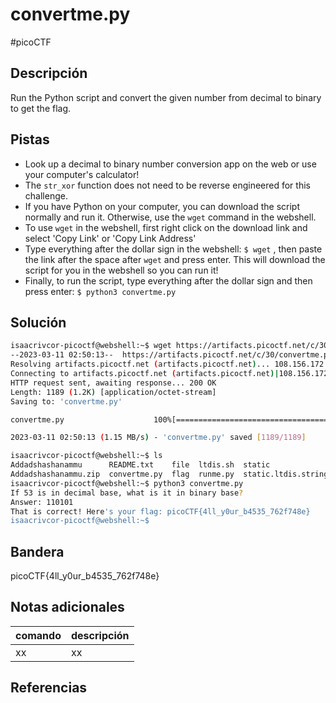 # convertme.py
#picoCTF 
## Descripción
Run the Python script and convert the given number from decimal to binary to get the flag.

## Pistas 
+ Look up a decimal to binary number conversion app on the web or use your computer's calculator!
+ The `str_xor` function does not need to be reverse engineered for this challenge.
+ If you have Python on your computer, you can download the script normally and run it. Otherwise, use the `wget` command in the webshell.
+ To use `wget` in the webshell, first right click on the download link and select 'Copy Link' or 'Copy Link Address'
+ Type everything after the dollar sign in the webshell: `$ wget` , then paste the link after the space after `wget` and press enter. This will download the script for you in the webshell so you can run it!
+ Finally, to run the script, type everything after the dollar sign and then press enter: `$ python3 convertme.py`

## Solución
```bash 
isaacrivcor-picoctf@webshell:~$ wget https://artifacts.picoctf.net/c/30/convertme.py
--2023-03-11 02:50:13--  https://artifacts.picoctf.net/c/30/convertme.py
Resolving artifacts.picoctf.net (artifacts.picoctf.net)... 108.156.172.74, 108.156.172.6, 108.156.172.120, ...
Connecting to artifacts.picoctf.net (artifacts.picoctf.net)|108.156.172.74|:443... connected.
HTTP request sent, awaiting response... 200 OK
Length: 1189 (1.2K) [application/octet-stream]
Saving to: 'convertme.py'

convertme.py                    100%[======================================================>]   1.16K  --.-KB/s    in 0.001s  

2023-03-11 02:50:13 (1.15 MB/s) - 'convertme.py' saved [1189/1189]

isaacrivcor-picoctf@webshell:~$ ls
Addadshashanammu      README.txt    file  ltdis.sh  static                    static.ltdis.x86_64.txt  warm
Addadshashanammu.zip  convertme.py  flag  runme.py  static.ltdis.strings.txt  strings
isaacrivcor-picoctf@webshell:~$ python3 convertme.py
If 53 is in decimal base, what is it in binary base?
Answer: 110101
That is correct! Here's your flag: picoCTF{4ll_y0ur_b4535_762f748e}
isaacrivcor-picoctf@webshell:~$ 
```
## Bandera
picoCTF{4ll_y0ur_b4535_762f748e}

## Notas adicionales
| comando | descripción |
|------------|---------------|
| xx | xx |

## Referencias
